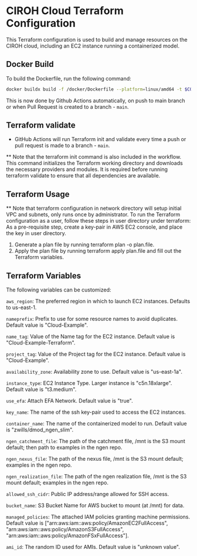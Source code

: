 # CIROH Cloud Terraform Configuration

This Terraform configuration is used to build and manage resources on the CIROH cloud, including an EC2 instance running a containerized model.

## Docker Build

To build the Dockerfile, run the following command:
```bash
docker buildx build -f /docker/Dockerfile --platform=linux/amd64 -t $CONTAINER_NAME .
```
This is now done by Github Actions automatically, on push to main branch or when Pull Request is created to a branch - `main`.

## Terraform validate

- GitHub Actions will run Terraform init and validate every time a push or pull request is made to a branch - `main`.

** Note that the terraform init command is also included in the workflow. This command initializes the Terraform working directory and downloads the necessary providers and modules. It is required before running terraform validate to ensure that all dependencies are available.

## Terraform Usage

** Note that terraform configuration in network directory will setup initial VPC and subnets, only runs once by administrator.
To run the Terraform configuration as a user, follow these steps in user directory under terraform:
As a pre-requisite step, create a key-pair in AWS EC2 console, and place the key in user directory.

1. Generate a plan file by running terraform plan -o plan.file.
2. Apply the plan file by running terraform apply plan.file and fill out the Terraform variables.

## Terraform Variables
The following variables can be customized:

`aws_region`: The preferred region in which to launch EC2 instances. Defaults to us-east-1.

`nameprefix`: Prefix to use for some resource names to avoid duplicates. Default value is "Cloud-Example".

`name_tag`: Value of the Name tag for the EC2 instance. Default value is "Cloud-Example-Terraform".

`project_tag`: Value of the Project tag for the EC2 instance. Default value is "Cloud-Example".

`availability_zone`: Availability zone to use. Default value is "us-east-1a".

`instance_type`: EC2 Instance Type. Larger instance is "c5n.18xlarge". Default value is "t3.medium".

`use_efa`: Attach EFA Network. Default value is "true".

`key_name`: The name of the ssh key-pair used to access the EC2 instances.

`container_name`: The name of the containerized model to run. Default value is "zwills/dmod_ngen_slim".

`ngen_catchment_file`: The path of the catchment file, /mnt is the S3 mount default; then path to examples in the ngen repo.

`ngen_nexus_file`: The path of the nexus file, /mnt is the S3 mount default; examples in the ngen repo.

`ngen_realization_file`: The path of the ngen realization file, /mnt is the S3 mount default; examples in the ngen repo.

`allowed_ssh_cidr`: Public IP address/range allowed for SSH access.

`bucket_name`: S3 Bucket Name for AWS bucket to mount (at /mnt) for data.

`managed_policies`: The attached IAM policies granting machine permissions. Default value is ["arn:aws:iam::aws:policy/AmazonEC2FullAccess", "arn:aws:iam::aws:policy/AmazonS3FullAccess", "arn:aws:iam::aws:policy/AmazonFSxFullAccess"].

`ami_id`: The random ID used for AMIs. Default value is "unknown value".
